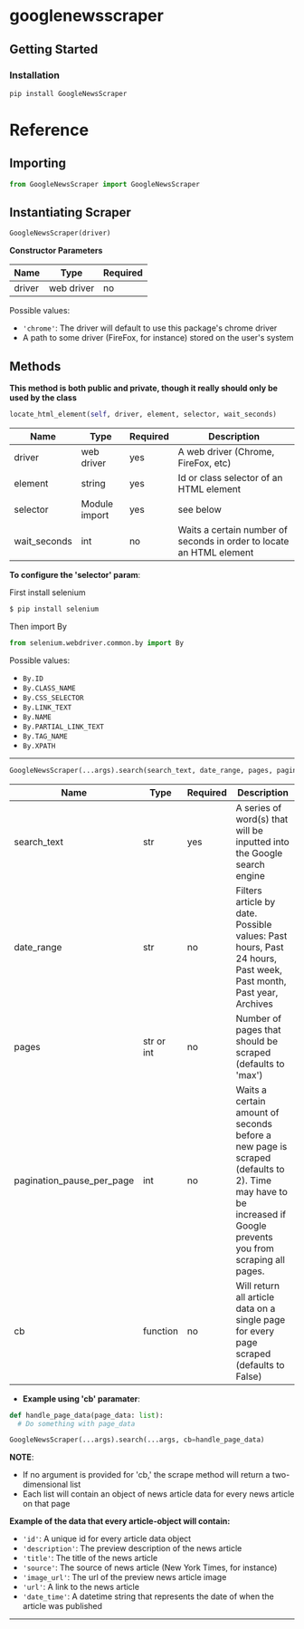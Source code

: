 # googlenewsscraper

## Getting Started

### Installation

```bash
pip install GoogleNewsScraper
```

# Reference

## Importing

```Python
from GoogleNewsScraper import GoogleNewsScraper
```

## Instantiating Scraper

```Python
GoogleNewsScraper(driver)
```

**Constructor Parameters**

| Name   | Type       | Required |
| ------ | ---------- | -------- |
| driver | web driver | no       |

Possible values:

- `'chrome'`: The driver will default to use this package's chrome driver
- A path to some driver (FireFox, for instance) stored on the user's system

## Methods

**This method is both public and private, though it really should only be used by the class**

```Python
locate_html_element(self, driver, element, selector, wait_seconds)
```

| Name         | Type          | Required | Description                                                          |
| ------------ | ------------- | -------- | -------------------------------------------------------------------- |
| driver       | web driver    | yes      | A web driver (Chrome, FireFox, etc)                                  |
| element      | string        | yes      | Id or class selector of an HTML element                              |
| selector     | Module import | yes      | see below                                                            |
| wait_seconds | int           | no       | Waits a certain number of seconds in order to locate an HTML element |

**To configure the 'selector' param**:

First install selenium

```bash
$ pip install selenium
```

Then import By

```Python
from selenium.webdriver.common.by import By
```

Possible values:

- `By.ID`
- `By.CLASS_NAME`
- `By.CSS_SELECTOR`
- `By.LINK_TEXT`
- `By.NAME`
- `By.PARTIAL_LINK_TEXT`
- `By.TAG_NAME`
- `By.XPATH`

---

```Python
GoogleNewsScraper(...args).search(search_text, date_range, pages, pagination_pause_per_page, cb) -> list or None
```

| Name                      | Type       | Required | Description                                                                                                                                                   |
| ------------------------- | ---------- | -------- | ------------------------------------------------------------------------------------------------------------------------------------------------------------- |
| search_text               | str        | yes      | A series of word(s) that will be inputted into the Google search engine                                                                                       |
| date_range                | str        | no       | Filters article by date. Possible values: Past hours, Past 24 hours, Past week, Past month, Past year, Archives                                               |
| pages                     | str or int | no       | Number of pages that should be scraped (defaults to 'max')                                                                                                    |
| pagination_pause_per_page | int        | no       | Waits a certain amount of seconds before a new page is scraped (defaults to 2). Time may have to be increased if Google prevents you from scraping all pages. |
| cb                        | function   | no       | Will return all article data on a single page for every page scraped (defaults to False)                                                                      |

- **Example using 'cb' paramater**:

```Python
def handle_page_data(page_data: list):
  # Do something with page_data

GoogleNewsScraper(...args).search(...args, cb=handle_page_data)
```

**NOTE**:

- If no argument is provided for 'cb,' the scrape method will return a two-dimensional list
- Each list will contain an object of news article data for every news article on that page

**Example of the data that every article-object will contain:**

- `'id'`: A unique id for every article data object
- `'description'`: The preview description of the news article
- `'title'`: The title of the news article
- `'source'`: The source of news article (New York Times, for instance)
- `'image_url'`: The url of the preview news article image
- `'url'`: A link to the news article
- `'date_time'`: A datetime string that represents the date of when the article was published

---
